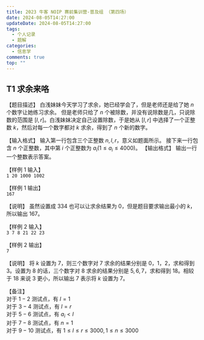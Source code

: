 ```yaml
---
title: 2023 牛客 NOIP 赛前集训营-普及组 （第四场）
date: 2024-08-05T14:27:00
updateDate: 2024-08-05T14:27:00
tags:
  - 个人记录
  - 题解
categories:
  - 信息学
comments: true
top: ""
---
```

## T1 求余来咯

【题目描述】 白浅妹妹今天学习了求余，她已经学会了，但是老师还是给了她 $n$ 个数字让她练习求余。 但是老师只给了 $n$ 个被除数，并没有说除数是几，只说除数的范围是 $[l,r]$。白浅妹妹决定自己设置除数，于是她从 $[l,r]$ 中选择了一个正整数 $k$，然后对每一个数字都对 $k$ 求余，得到了 $n$ 个新的数字。 

【输入格式】 输入第一行包含三个正整数 $n,l,r$，意义如题面所示。 接下来一行包含 $n$ 个正整数，其中第 $i$ 个正整数为 $a_i(1\le a_i\le4000)$。 
【输出格式】 
输出一行一个整数表示答案。 

【样例 1 输入】  
`1 20 1000 1002` 

【样例 1 输出】  
`167`   

【说明】 虽然设置成 $334$ 也可以让求余结果为 $0$，但是题目要求输出最小的 $k$，所以输出 $167$。

【样例 2 输入】   
`3 7 8 21 22 23` 

【样例 2 输出】   
`7` 

【说明】 将 $k$ 设置为 $7$，则三个数字对 $7$ 求余的结果分别是 $0，1，2$，求和得到 $3$。设置为 $8$ 的话，三个数字对 $8$ 求余的结果分别是 $5,6,7$，求和得到 $18$。相较于 $18$ 来说 $3$ 更小，所以输出 $7$ 表示将 $k$ 设置为 $7$。 

【备注】   
对于 $1−2$ 测试点，有 $l=1$  
对于 $3−4$ 测试点，有 $l = r$  
对于 $5−6$ 测试点，有 $a_i<l$   
对于 $7−8$ 测试点，有 $n = 1$   
对于 $9−10$ 测试点，有 $1 \le l \le r \le 3000, 1 \le n \le 3000$ 
